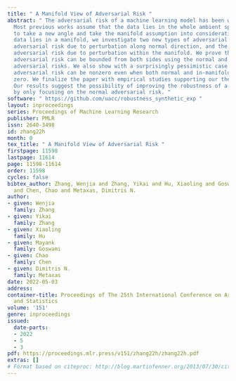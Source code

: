 ```yaml
---
title: " A Manifold View of Adversarial Risk "
abstract: " The adversarial risk of a machine learning model has been widely studied.
  Most previous works assume that the data lies in the whole ambient space. We propose
  to take a new angle and take the manifold assumption into consideration. Assuming
  data lies in a manifold, we investigate two new types of adversarial risk, the normal
  adversarial risk due to perturbation along normal direction, and the in-manifold
  adversarial risk due to perturbation within the manifold. We prove that the classic
  adversarial risk can be bounded from both sides using the normal and in-manifold
  adversarial risks. We also show with a surprisingly pessimistic case that the standard
  adversarial risk can be nonzero even when both normal and in-manifold risks are
  zero. We finalize the paper with empirical studies supporting our theoretical results.
  Our results suggest the possibility of improving the robustness of a classifier
  by only focusing on the normal adversarial risk. "
software: " https://github.com/uacc/robustness_synthetic_exp "
layout: inproceedings
series: Proceedings of Machine Learning Research
publisher: PMLR
issn: 2640-3498
id: zhang22h
month: 0
tex_title: " A Manifold View of Adversarial Risk "
firstpage: 11598
lastpage: 11614
page: 11598-11614
order: 11598
cycles: false
bibtex_author: Zhang, Wenjia and Zhang, Yikai and Hu, Xiaoling and Goswami, Mayank
  and Chen, Chao and Metaxas, Dimitris N.
author:
- given: Wenjia
  family: Zhang
- given: Yikai
  family: Zhang
- given: Xiaoling
  family: Hu
- given: Mayank
  family: Goswami
- given: Chao
  family: Chen
- given: Dimitris N.
  family: Metaxas
date: 2022-05-03
address:
container-title: Proceedings of The 25th International Conference on Artificial Intelligence
  and Statistics
volume: '151'
genre: inproceedings
issued:
  date-parts:
  - 2022
  - 5
  - 3
pdf: https://proceedings.mlr.press/v151/zhang22h/zhang22h.pdf
extras: []
# Format based on citeproc: http://blog.martinfenner.org/2013/07/30/citeproc-yaml-for-bibliographies/
---
```

